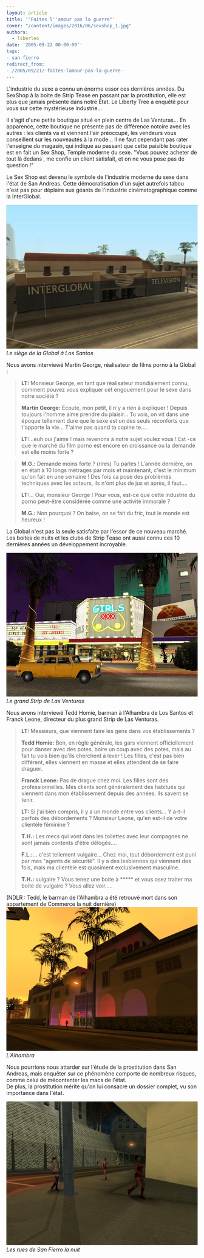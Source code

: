 ```yaml
---
layout: article
title: '"Faites l''amour pas la guerre"'
cover: "/content/images/2016/06/sexshop_1.jpg"
authors:
  - liberleo
date: '2005-09-22 00:00:00''
tags:
- san-fierro
redirect_from:
- /2005/09/21/-faites-lamour-pas-la-guerre-
---
```


L'industrie du sexe a connu un énorme essor ces dernières années. Du SexShop à la boite de Strip Tease en passant par la prostitution, elle est plus que jamais présente dans notre État. Le Liberty Tree a enquêté pour vous sur cette mystérieuse industrie...

Il s'agit d'une petite boutique situé en plein centre de Las Venturas... En apparence, cette boutique ne présente pas de différence notoire avec les autres : les clients va et viennent l'air préoccupé, les vendeurs vous conseillent sur les nouveautés à la mode... Il ne faut cependant pas rater l'enseigne du magasin, qui indique au passant que cette paisible boutique est en fait un Sex Shop, Temple moderne du sexe. "Vous pouvez acheter de tout là dedans , me confie un client satisfait, et on ne vous pose pas de question !"

Le Sex Shop est devenu le symbole de l'industrie moderne du sexe dans l'état de San Andreas. Cette démocratisation d'un sujet autrefois tabou n'est pas pour déplaire aux géants de l'industrie cinématographique comme la InterGlobal.

![Le siège de la Global à Los Santos](/content/images/2005/01/global01.jpg)
_Le siège de la Global à Los Santos_

Nous avons interviewé Martin George, réalisateur de films porno à la Global :

> **LT:** Monsieur George, en tant que réalisateur mondialement connu, comment pouvez vous expliquer cet engouement pour le sexe dans notre société ?
> 
> **Martin George:** Écoute, mon petit, il n'y a rien à expliquer ! Depuis toujours l'homme aime prendre du plaisir... Tu vois, on vit dans une époque tellement dure que le sexe est un des seuls réconforts que t'apporte la vie... T'aime pas quand ta copine te....
> 
> **LT:**...euh oui j'aime ! mais revenons à notre sujet voulez vous ! Est -ce que le marché du film porno est encore en croissance ou la demande est elle moins forte ?

> **M.G.:** Demande moins forte ? (rires) Tu parles ! L'année dernière, on en était à 10 longs métrages par mois et maintenant, c'est le minimum qu'on fait en une semaine ! Des fois ca pose des problèmes techniques avec les acteurs, ils n'ont plus de jus et après, il faut....
> 
> **LT:**... Oui, monsieur George ! Pour vous, est-ce que cette industrie du porno peut-être considérée comme une activité immorale ?
> 
> **M.G.:** Non pourquoi ? On baise, on se fait du fric, tout le monde est heureux !

La Global n'est pas la seule satisfaite par l'essor de ce nouveau marché. Les boites de nuits et les clubs de Strip Tease ont aussi connu ces 10 dernières années un développement incroyable.

![Le grand Strip de Las Venturas](/content/images/2005/01/strip_01.jpg)
_Le grand Strip de Las Venturas_

Nous avons interviewé Tedd Homie, barman à l'Alhambra de Los Santos et Franck Leone, directeur du plus grand Strip de Las Venturas.

> **LT:** Messieurs, que viennent faire les gens dans vos établissements ?
> 
> **Tedd Homie:** Ben, en règle générale, les gars viennent officiellement pour danser avec des potes, boire un coup avec des potes, mais au fait tu vois bien qu'ils cherchent à lever ! Les filles, c'est pas bien différent, elles viennent en masse et elles attendent de se faire draguer.
> 
> **Franck Leone:** Pas de drague chez moi. Les filles sont des professionnelles. Mes clients sont généralement des habitués qui viennent dans mon établissement depuis des années. Ils savent se tenir.
> 
> **LT:** Si j'ai bien compris, il y a un monde entre vos clients... Y a-t-il parfois des débordements ? Monsieur Leone, qu'en est-il de votre clientèle féminine ?
> 
> **T.H.:** Les mecs qui vont dans les toilettes avec leur compagnes ne sont jamais contents d'être délogés....
> 
> **F.L.:**... c'est tellement vulgaire... Chez moi, tout débordement est puni par mes "agents de sécurité". Il y a des lesbiennes qui viennent des fois, mais ma clientèle est quasiment exclusivement masculine.
> 
> **T.H.:** vulgaire ? Vous tenez une boite à \*\*\*\*\* et vous osez traiter ma boite de vulgaire ? Vous allez voir.....

(NDLR : Tedd, le barman de l'Alhambra a été retrouvé mort dans son appartement de Commerce la nuit dernière)
![L'Alhambra](/content/images/2005/01/boite_01.jpg)
_L'Alhambra_

Nous pourrions nous attarder sur l'étude de la prostitution dans San Andreas, mais enquêter sur ce phénomène comporte de nombreux risques, comme celui de mécontenter les macs de l'état.  
De plus, la prostitution mérite qu'on lui consacre un dossier complet, vu son importance dans l'état.

![Les rues de San Fierro la nuit](/content/images/2005/01/Pimp_01.jpg)
_Les rues de San Fierro la nuit_
